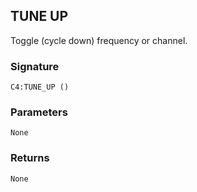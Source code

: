 ## TUNE UP

Toggle (cycle down) frequency or channel.


### Signature

`C4:TUNE_UP ()`


### Parameters

`None`


### Returns

`None
`
